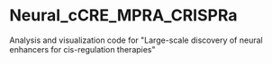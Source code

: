 # Neural_cCRE_MPRA_CRISPRa
Analysis and visualization code for "Large-scale discovery of neural enhancers for cis-regulation therapies"
